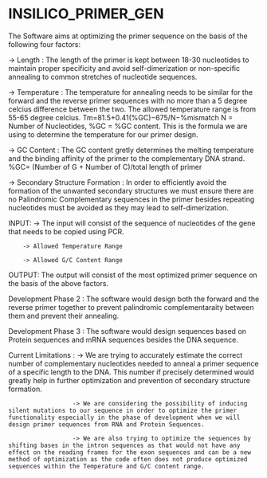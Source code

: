 # INSILICO_PRIMER_GEN
The Software aims at optimizing the primer sequence on the basis of the following four factors:

-> Length : The length of the primer is kept between 18-30 nucleotides to maintain proper specificity and avoid self-dimerization or non-specific annealing to common stretches of nucleotide sequences.
            
-> Temperature : The temperature for annealing needs to be similar for the forward and the reverse primer sequences with no more than a 5 degree celcius difference between the two. The allowed temperature range is from 55-65 degree celcius.
                                                   Tm=81.5+0.41(%GC)−675/N−%mismatch
                                                   N = Number of Nucleotides,
                                                   %GC = %GC content.
                                This is the formula we are using to determine the temperature for our primer design.
                 
-> GC Content : The GC content gretly determines the melting temperature and the binding affinity of the primer to the complementary DNA strand.
                                                   %GC= (Number of G + Number of C)/total length of primer
                         
-> Secondary Structure Formation : In order to efficiently avoid the formation of the unwanted secondary structures we must ensure there are no Palindromic Complementary sequences in the primer besides repeating nucleotides must be avoided as they may lead to self-dimerization.
                                                                 
INPUT: -> The input will consist of the sequence of nucleotides of the gene that needs to be copied using PCR.
 
        -> Allowed Temperature Range
        
        -> Allowed G/C Content Range
 
OUTPUT: The output will consist of the most optimized primer sequence on the basis of the above factors.
 
Development Phase 2 : The software would design both the forward and the reverse primer together to prevent palindromic complementaraity between them and prevent their annealing.
 
Development Phase 3 : The software would design sequences based on Protein sequences and mRNA sequences besides the DNA sequence.
 
Current Limitations :
                      -> We are trying to accurately estimate the correct number of complementary nucleotides needed to anneal a primer sequence of a specific length to the DNA. This number if precisely determined would greatly help in further optimization and prevention of secondary structure formation.
 
                      -> We are considering the possibility of inducing silent mutations to our sequence in order to optimize the primer functionality especially in the phase of development when we will design primer sequences from RNA and Protein Sequences.
                      
                      -> We are also trying to optimize the sequences by shifting bases in the intron sequences as that would not have any effect on the reading frames for the exon sequences and can be a new method of optimization as the code often does not produce optimized sequences within the Temperature and G/C content range. 
